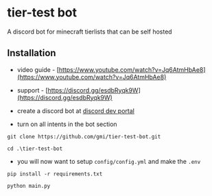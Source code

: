 
# tier-test bot

A discord bot for minecraft tierlists that can be self hosted


## Installation

- video guide - [https://www.youtube.com/watch?v=Jq6AtmHbAe8](https://www.youtube.com/watch?v=Jq6AtmHbAe8)

- support - [https://discord.gg/esdbRyqk9W](https://discord.gg/esdbRyqk9W)

- create a discord bot at [discord dev portal](https://discord.com/developers/applications)

- turn on all intents in the bot section


```
git clone https://github.com/gmi/tier-test-bot.git

```
```
cd .\tier-test-bot
```

- you will now want to setup `config/config.yml` and make the `.env`

```
pip install -r requirements.txt
```
```
python main.py
```

